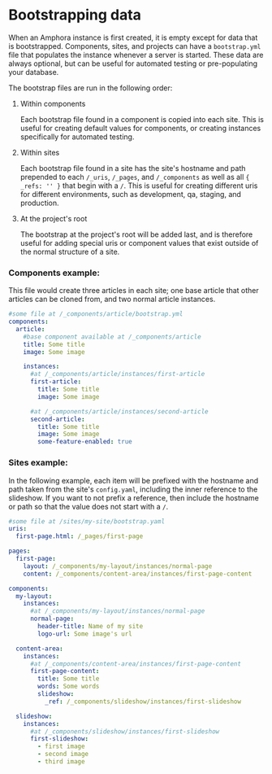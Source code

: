 # Bootstrapping data

When an Amphora instance is first created, it is empty except for data that is
bootstrapped.  Components, sites, and projects can have a `bootstrap.yml` file
that populates the instance whenever a server is started.  These data are always
optional, but can be useful for automated testing or pre-populating your database.

The bootstrap files are run in the following order:

1. Within components

    Each bootstrap file found in a component is copied into each site.  This is
    useful for creating default values for components, or creating instances
    specifically for automated testing.

1. Within sites

    Each bootstrap file found in a site has the site's hostname and path prepended
    to each `/_uris`, `/_pages`, and `/_components` as well as all
    `{ _refs: '' }` that begin with a `/`.  This is useful for creating different
    uris for different environments, such as development, qa, staging, and production.

1. At the project's root

    The bootstrap at the project's root will be added last, and is therefore
    useful for adding special uris or component values that exist outside of the
    normal structure of a site.

### Components example:

This file would create three articles in each site; one base article that other
articles can be cloned from, and two normal article instances.

```yaml
#some file at /_components/article/bootstrap.yml
components:
  article:
    #base component available at /_components/article
    title: Some title
    image: Some image

    instances:
      #at /_components/article/instances/first-article
      first-article:
        title: Some title
        image: Some image

      #at /_components/article/instances/second-article
      second-article:
        title: Some title
        image: Some image
        some-feature-enabled: true
```

### Sites example:

In the following example, each item will be prefixed with the hostname and path
taken from the site's `config.yaml`, including the inner reference to the
slideshow.  If you want to not prefix a reference, then include the hostname or
path so that the value does not start with a `/`.

```yaml
#some file at /sites/my-site/bootstrap.yaml
uris:
  first-page.html: /_pages/first-page

pages:
  first-page:
    layout: /_components/my-layout/instances/normal-page
    content: /_components/content-area/instances/first-page-content

components:
  my-layout:
    instances:
      #at /_components/my-layout/instances/normal-page
      normal-page:
        header-title: Name of my site
        logo-url: Some image's url

  content-area:
    instances:
      #at /_components/content-area/instances/first-page-content
      first-page-content:
        title: Some title
        words: Some words
        slideshow:
          _ref: /_components/slideshow/instances/first-slideshow

  slideshow:
    instances:
      #at /_components/slideshow/instances/first-slideshow
      first-slideshow:
        - first image
        - second image
        - third image
```
